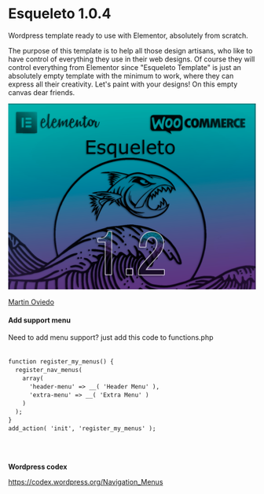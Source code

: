 # Esqueleto 1.0.4
Wordpress template ready to use with Elementor, absolutely from scratch.

The purpose of this template is to help all those design artisans, who like to have control of everything they use in their web designs.
Of course they will control everything from Elementor since "Esqueleto Template" is just an absolutely empty template with the minimum to work, where they can express all their creativity. Let's paint with your designs! On this empty canvas dear friends.

<img src="https://github.com/ndawebs/esqueleto/blob/master/screenshot.png">


<a href="mailto:claciudad@yandex.com">Martin Oviedo</a>


<h4>Add support menu</h4>
<p>
Need to add menu support? just add this code to functions.php
</p>

<code>
function register_my_menus() {
  register_nav_menus(
    array(
      'header-menu' => __( 'Header Menu' ),
      'extra-menu' => __( 'Extra Menu' )
    )
  );
}
add_action( 'init', 'register_my_menus' );
</code>

<br></br>

<b>Wordpress codex</b>

<a href="https://codex.wordpress.org/Navigation_Menus">https://codex.wordpress.org/Navigation_Menus</a>
